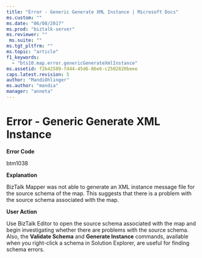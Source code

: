 ```yaml
---
title: "Error - Generic Generate XML Instance | Microsoft Docs"
ms.custom: ""
ms.date: "06/08/2017"
ms.prod: "biztalk-server"
ms.reviewer: ""
 ms.suite: ""
ms.tgt_pltfrm: ""
ms.topic: "article"
f1_keywords: 
  - "bts10.map.error.genericGenerateXmlInstance"
ms.assetid: f2b42589-fd44-45d6-86e6-c2502820beee
caps.latest.revision: 5
author: "MandiOhlinger"
ms.author: "mandia"
manager: "anneta"
---
```

# Error - Generic Generate XML Instance
**Error Code**  
  
 btm1038  
  
 **Explanation**  
  
 BizTalk Mapper was not able to generate an XML instance message file for the source schema of the map. This suggests that there is a problem with the source schema associated with the map.  
  
 **User Action**  
  
 Use BizTalk Editor to open the source schema associated with the map and begin investigating whether there are problems with the source schema. Also, the **Validate Schema** and **Generate Instance** commands, available when you right-click a schema in Solution Explorer, are useful for finding schema errors.